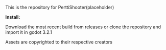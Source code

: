 This is the repository for PerttiShooter(placeholder) 

**Install:**

Download the most recent build from releases or clone the repository and import it in godot 3.2.1

Assets are copyrighted to their respective creators

